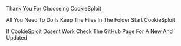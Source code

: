 Thank You For Chooseing CookieSploit

All You Need To Do Is Keep The Files In The Folder Start CookieSploit

If CookieSploit Dosent Work Check The GitHub Page For A New And Updated
